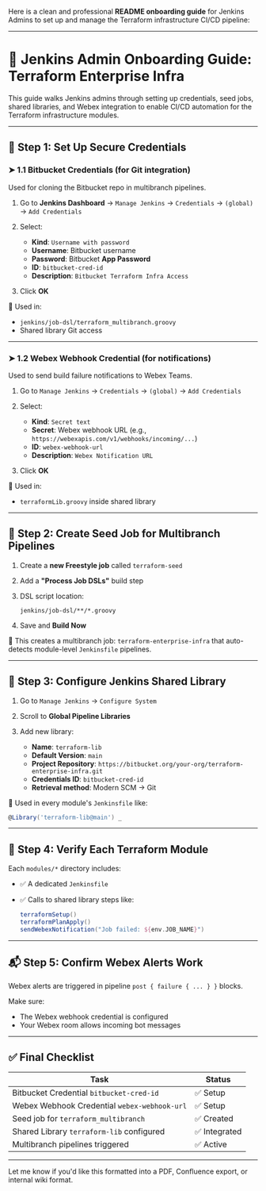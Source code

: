 Here is a clean and professional **README onboarding guide** for Jenkins Admins to set up and manage the Terraform infrastructure CI/CD pipeline:

---

# 📘 Jenkins Admin Onboarding Guide: Terraform Enterprise Infra

This guide walks Jenkins admins through setting up credentials, seed jobs, shared libraries, and Webex integration to enable CI/CD automation for the Terraform infrastructure modules.

---

## 🔐 Step 1: Set Up Secure Credentials

### ➤ 1.1 Bitbucket Credentials (for Git integration)

Used for cloning the Bitbucket repo in multibranch pipelines.

1. Go to **Jenkins Dashboard** → `Manage Jenkins` → `Credentials` → `(global)` → `Add Credentials`
2. Select:

   - **Kind**: `Username with password`
   - **Username**: Bitbucket username
   - **Password**: Bitbucket **App Password**
   - **ID**: `bitbucket-cred-id`
   - **Description**: `Bitbucket Terraform Infra Access`

3. Click **OK**

🔗 Used in:

- `jenkins/job-dsl/terraform_multibranch.groovy`
- Shared library Git access

---

### ➤ 1.2 Webex Webhook Credential (for notifications)

Used to send build failure notifications to Webex Teams.

1. Go to `Manage Jenkins` → `Credentials` → `(global)` → `Add Credentials`
2. Select:

   - **Kind**: `Secret text`
   - **Secret**: Webex webhook URL (e.g., `https://webexapis.com/v1/webhooks/incoming/...`)
   - **ID**: `webex-webhook-url`
   - **Description**: `Webex Notification URL`

3. Click **OK**

🔗 Used in:

- `terraformLib.groovy` inside shared library

---

## 🚀 Step 2: Create Seed Job for Multibranch Pipelines

1. Create a **new Freestyle job** called `terraform-seed`
2. Add a **"Process Job DSLs"** build step
3. DSL script location:

   ```
   jenkins/job-dsl/**/*.groovy
   ```

4. Save and **Build Now**

📄 This creates a multibranch job: `terraform-enterprise-infra` that auto-detects module-level `Jenkinsfile` pipelines.

---

## 🧱 Step 3: Configure Jenkins Shared Library

1. Go to `Manage Jenkins` → `Configure System`
2. Scroll to **Global Pipeline Libraries**
3. Add new library:

   - **Name**: `terraform-lib`
   - **Default Version**: `main`
   - **Project Repository**: `https://bitbucket.org/your-org/terraform-enterprise-infra.git`
   - **Credentials ID**: `bitbucket-cred-id`
   - **Retrieval method**: Modern SCM → Git

🔗 Used in every module's `Jenkinsfile` like:

```groovy
@Library('terraform-lib@main') _
```

---

## 🔁 Step 4: Verify Each Terraform Module

Each `modules/*` directory includes:

- ✅ A dedicated `Jenkinsfile`
- ✅ Calls to shared library steps like:

  ```groovy
  terraformSetup()
  terraformPlanApply()
  sendWebexNotification("Job failed: ${env.JOB_NAME}")
  ```

---

## 📬 Step 5: Confirm Webex Alerts Work

Webex alerts are triggered in pipeline `post { failure { ... } }` blocks.

Make sure:

- The Webex webhook credential is configured
- Your Webex room allows incoming bot messages

---

## ✅ Final Checklist

| Task                                         | Status        |
| -------------------------------------------- | ------------- |
| Bitbucket Credential `bitbucket-cred-id`     | ✅ Setup      |
| Webex Webhook Credential `webex-webhook-url` | ✅ Setup      |
| Seed job for `terraform_multibranch`         | ✅ Created    |
| Shared Library `terraform-lib` configured    | ✅ Integrated |
| Multibranch pipelines triggered              | ✅ Active     |

---

Let me know if you'd like this formatted into a PDF, Confluence export, or internal wiki format.
